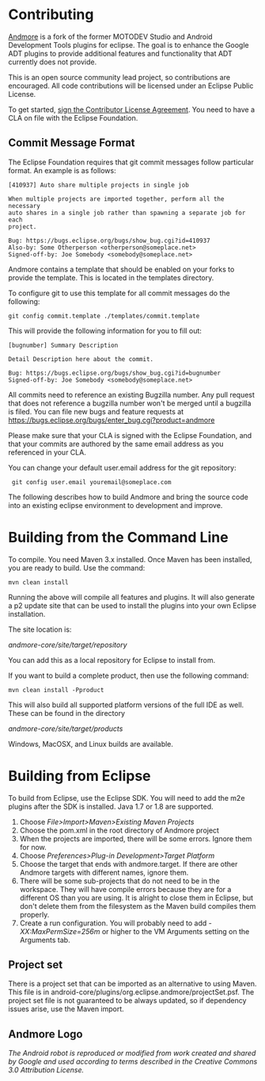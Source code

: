 # Contributing

[Andmore](https://www.eclipse.org/andmore) is a fork of the former MOTODEV Studio and Android Development Tools plugins for eclipse.
The goal is to enhance the Google ADT plugins to provide additional features and functionality that ADT currently
does not provide.

This is an open source community lead project, so contributions are encouraged.  All code contributions will
be licensed under an Eclipse Public License.

To get started, <a href="https://www.eclipse.org/legal/clafaq.php">sign the Contributor License Agreement</a>.  You need to have a CLA on file with the Eclipse Foundation.

## Commit Message Format

The Eclipse Foundation requires that git commit messages follow particular format.  An example is as follows:

    [410937] Auto share multiple projects in single job
    
    When multiple projects are imported together, perform all the necessary
    auto shares in a single job rather than spawning a separate job for each
    project.
    
    Bug: https://bugs.eclipse.org/bugs/show_bug.cgi?id=410937
    Also-by: Some Otherperson <otherperson@someplace.net>
    Signed-off-by: Joe Somebody <somebody@someplace.net>

Andmore contains a template that should be enabled on your forks to provide the template.   This is located in the templates directory.

To configure git to use this template for all commit messages do the following:

    git config commit.template ./templates/commit.template

This will provide the following information for you to fill out:

    [bugnumber] Summary Description
    
    Detail Description here about the commit.
    
    Bug: https://bugs.eclipse.org/bugs/show_bug.cgi?id=bugnumber
    Signed-off-by: Joe Somebody <somebody@someplace.net>

All commits need to reference an existing Bugzilla number.  Any pull request that does not reference a bugzilla number won't be merged until a bugzilla is filed.  You can file new bugs and feature requests at
https://bugs.eclipse.org/bugs/enter_bug.cgi?product=andmore

Please make sure that your CLA is signed with the Eclipse Foundation, and that your commits are authored by the same email address as you referenced in your CLA.

You can change your default user.email address for the git repository:

     git config user.email youremail@someplace.com


The following describes how to build Andmore and bring the source code into an existing eclipse environment to development and improve.

# Building from the Command Line

To compile.  You need Maven 3.x installed. Once Maven has been installed, you are ready 
to build.  Use the command:

    mvn clean install

Running the above will compile all features and plugins.  It will also generate a p2 update
site that can be used to install the plugins into your own Eclipse installation.

The site location is:

_andmore-core/site/target/repository_

You can add this as a local repository for Eclipse to install from.

If you want to build a complete product, then use the following command:

    mvn clean install -Pproduct

This will also build all supported platform versions of the full IDE as well.  These can be found in the directory 

_andmore-core/site/target/products_

Windows, MacOSX, and Linux builds are available.

# Building from Eclipse

To build from Eclipse, use the Eclipse SDK. You will need to add the m2e plugins after the
SDK is installed.  Java 1.7 or 1.8 are supported.

1. Choose _File>Import>Maven>Existing Maven Projects_
1. Choose the pom.xml in the root directory of Andmore project
1. When the projects are imported, there will be some errors. Ignore them for now.
1. Choose _Preferences>Plug-in Development>Target Platform_
1. Choose the target that ends with andmore.target. If there are other Andmore targets with different names, ignore them.
1. There will be some sub-projects that do not need to be in the workspace. They will have compile errors because they are for a different OS than you are using. It is alright to close them in Eclipse, but don't delete them from the filesystem as the Maven build compiles them properly.
1. Create a run configuration. You will probably need to add *-XX:MaxPermSize=256m* or higher to the VM Arguments setting on the Arguments tab.

## Project set

There is a project set that can be imported as an alternative to using Maven. This file
is in android-core/plugins/org.eclipse.andmore/projectSet.psf.  The project set file is
not guaranteed to be always updated, so if dependency issues arise, use the Maven import.


## Andmore Logo

*The Android robot is reproduced or modified from work created and shared by Google and used according to terms described in the Creative Commons 3.0 Attribution License.*

